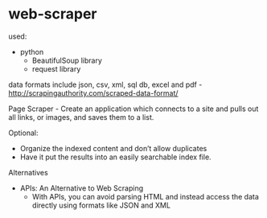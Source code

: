 # web-scraper

used:
* python
  * BeautifulSoup library
  * request library

data formats include json, csv, xml, sql db, excel and pdf - http://scrapingauthority.com/scraped-data-format/

Page Scraper - Create an application which connects to a site and pulls out all links, or images, and saves them to a list.

Optional:
* Organize the indexed content and don’t allow duplicates
* Have it put the results into an easily searchable index file.

Alternatives
* APIs: An Alternative to Web Scraping
  * With APIs, you can avoid parsing HTML and instead access the data directly using formats like JSON and XML
